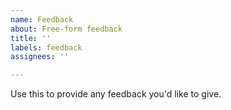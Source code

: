 ```yaml
---
name: Feedback
about: Free-form feedback
title: ''
labels: feedback
assignees: ''

---
```


Use this to provide any feedback you'd like to give.
